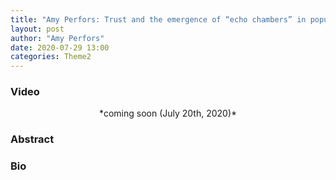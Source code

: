 ```yaml
---
title: "Amy Perfors: Trust and the emergence of “echo chambers” in populations of Bayesian agents"
layout: post
author: "Amy Perfors"
date: 2020-07-29 13:00 
categories: Theme2
---
```


### Video
<center>*coming soon (July 20th, 2020)*</center>

### Abstract

### Bio
